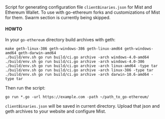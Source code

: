 Script for generating configuration file `clientBinaries.json` for Mist and Ethereum Wallet. To use with go-ethereum forks and customizations of Mist for them. Swarm section is currently being skipped.

#### HOWTO

In your `go-ethereum` directory build archives with geth:

```
make geth-linux-386 geth-windows-386 geth-linux-amd64 geth-windows-amd64 geth-darwin-amd64
./build/env.sh go run build/ci.go archive -arch windows-4.0-amd64
./build/env.sh go run build/ci.go archive -arch windows-4.0-386
./build/env.sh go run build/ci.go archive -arch linux-amd64 -type tar
./build/env.sh go run build/ci.go archive -arch linux-386 -type tar
./build/env.sh go run build/ci.go archive -arch darwin-10.6-amd64 -type tar
```

Then run the script:

```
go run *.go -url https://example.com -path ~/path_to_go-ethereum/
```

`clientBinaries.json` will be saved in current directory. Upload that json and geth archives to your website and configure Mist.
